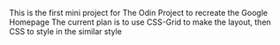 This is the first mini project for The Odin Project to recreate the Google Homepage
The current plan is to use CSS-Grid to make the layout, then CSS to style in the similar style